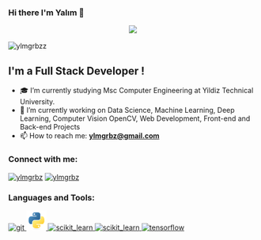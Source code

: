 ### Hi there I'm Yalım 👋

<p align="middle"><img src="https://media1.giphy.com/media/XO8RMtRaK73isIt0i2/giphy.gif?cid=ecf05e47u1e45ix7bgnz62x51ywyr81hvq3chm1tnwce9p9l&rid=giphy.gif&ct=g" width="200px"></h2> 
<p align="left"> <img src="https://komarev.com/ghpvc/?username=ertgrulyksk&label=Profile%20views&color=0e75b6&style=flat" alt="ylmgrbzz" /> </p>

## I'm a Full Stack Developer !

- 🎓 I’m currently studying Msc Computer Engineering at Yildiz Technical University.
- 🔭 I’m currently working on Data Science, Machine Learning, Deep Learning, Computer Vision OpenCV, Web Development, Front-end and Back-end Projects
- 📫 How to reach me: **ylmgrbz@gmail.com**
<h3 align="left">Connect with me:</h3>
<p align="left">
 
<a href="https://www.linkedin.com/in/ylmgrbz/" target="blank"><img align="center" src="https://upload.wikimedia.org/wikipedia/commons/8/81/LinkedIn_icon.svg" alt="ylmgrbz" height="30" width="40" /></a>
<a href="https://instagram.com/ylmgrbz" target="blank"><img align="center" src="https://upload.wikimedia.org/wikipedia/commons/9/95/Instagram_logo_2022.svg" alt="ylmgrbz" height="30" width="40" /></a>  
</p>

<h3 align="left">Languages and Tools:</h3>
<p align="left"></a> <a href="https://git-scm.com/" target="_blank"> <img src="https://www.vectorlogo.zone/logos/git-scm/git-scm-icon.svg" alt="git" width="40" height="40"/> </a> <a href="https://www.python.org" target="_blank"> <img src="https://raw.githubusercontent.com/devicons/devicon/master/icons/python/python-original.svg" alt="python" width="40" height="40"/> </a> <a href="https://scikit-learn.org/" target="_blank"> <img src="https://upload.wikimedia.org/wikipedia/commons/0/05/Scikit_learn_logo_small.svg" alt="scikit_learn" width="40" height="40"/> </a> <a href="https://scikit-learn.org/" target="_blank"> <img src="https://upload.wikimedia.org/wikipedia/commons/0/05/Scikit_learn_logo_small.svg" alt="scikit_learn" width="40" height="40"/> </a> <a href="https://www.tensorflow.org" target="_blank"> <img src="https://www.vectorlogo.zone/logos/tensorflow/tensorflow-icon.svg" alt="tensorflow" width="40" height="40"/> </a> </p>
